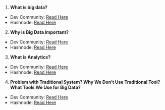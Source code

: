 1. **What is big data?**
  - Dev Community: [Read Here](https://dev.to/codexam/what-is-big-data-3n5e)
  - Hashnode: [Read Here](https://codexam.hashnode.dev/what-is-big-data)


2. **Why is Big Data Important?**
  - Dev Community: [Read Here](https://dev.to/codexam/why-is-big-data-important-40ha)
  - Hashnode: [Read Here](https://codexam.hashnode.dev/why-is-big-data-important)


3. **What is Analytics?**
  - Dev Community: [Read Here](https://dev.to/codexam/what-is-analytics-4l62)
  - Hashnode: [Read Here](https://codexam.hashnode.dev/what-is-analytics)

4. **Problem with Traditional System? Why We Don’t Use Traditional Tool? What Tools We Use for Big Data?**

  - Dev Community: [Read Here](https://dev.to/codexam/problem-with-traditional-system-why-we-dont-use-traditional-tool-what-tools-we-use-for-big-data-496p)
  - Hashnode: [Read Here](https://codexam.hashnode.dev/problem-with-traditional-system-why-we-dont-use-traditional-tool-what-tools-we-use-for-big-data)